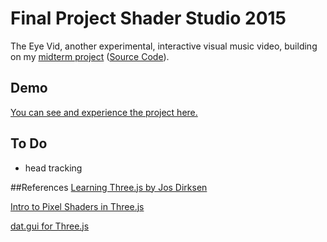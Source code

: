 # Final Project Shader Studio 2015
The Eye Vid, another experimental, interactive visual music video, building on my [midterm project](http://hangdothiduc.de/mfadt/fall15/vcr-shaders/) ([Source Code](https://github.com/228miles/dothh489_ss2015/tree/master/w07_h01_midterm)).

## Demo

[You can see and experience the project here.](http://hangdothiduc.de/mfadt/fall15/eyevid/)

## To Do
- head tracking


##References
[Learning Three.js by Jos Dirksen](https://github.com/josdirksen/learning-threejs)

[Intro to Pixel Shaders in Three.js](http://www.airtightinteractive.com/2013/02/intro-to-pixel-shaders-in-three-js/)

[dat.gui for Three.js](http://workshop.chromeexperiments.com/examples/gui/#1--Basic-Usage)